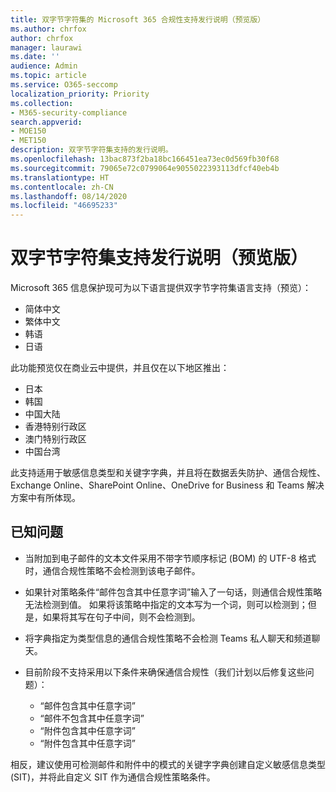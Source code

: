 ```yaml
---
title: 双字节字符集的 Microsoft 365 合规性支持发行说明（预览版）
ms.author: chrfox
author: chrfox
manager: laurawi
ms.date: ''
audience: Admin
ms.topic: article
ms.service: O365-seccomp
localization_priority: Priority
ms.collection:
- M365-security-compliance
search.appverid:
- MOE150
- MET150
description: 双字节字符集支持的发行说明。
ms.openlocfilehash: 13bac873f2ba18bc166451ea73ec0d569fb30f68
ms.sourcegitcommit: 79065e72c0799064e9055022393113dfcf40eb4b
ms.translationtype: HT
ms.contentlocale: zh-CN
ms.lasthandoff: 08/14/2020
ms.locfileid: "46695233"
---
```

# <a name="support-for-double-byte-character-set-release-notes-preview"></a>双字节字符集支持发行说明（预览版）

 Microsoft 365 信息保护现可为以下语言提供双字节字符集语言支持（预览）：

- 简体中文
- 繁体中文
- 韩语
- 日语

此功能预览仅在商业云中提供，并且仅在以下地区推出：

- 日本
- 韩国
- 中国大陆
- 香港特别行政区
- 澳门特别行政区
- 中国台湾

此支持适用于敏感信息类型和关键字字典，并且将在数据丢失防护、通信合规性、Exchange Online、SharePoint Online、OneDrive for Business 和 Teams 解决方案中有所体现。

## <a name="known-issues"></a>已知问题

- 当附加到电子邮件的文本文件采用不带字节顺序标记 (BOM) 的 UTF-8 格式时，通信合规性策略不会检测到该电子邮件。

- 如果针对策略条件“邮件包含其中任意字词”输入了一句话，则通信合规性策略无法检测到值。 如果将该策略中指定的文本写为一个词，则可以检测到；但是，如果将其写在句子中间，则不会检测到。

- 将字典指定为类型信息的通信合规性策略不会检测 Teams 私人聊天和频道聊天。

- 目前阶段不支持采用以下条件来确保通信合规性（我们计划以后修复这些问题）： 
  - “邮件包含其中任意字词”
  - “邮件不包含其中任意字词”
  - “附件包含其中任意字词”
  - “附件包含其中任意字词”

相反，建议使用可检测邮件和附件中的模式的关键字字典创建自定义敏感信息类型 (SIT)，并将此自定义 SIT 作为通信合规性策略条件。
